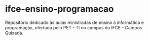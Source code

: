 # ifce-ensino-programacao
Repositório dedicado às aulas ministradas de ensino à informática e programação, ofertada pelo PET - TI no campus do IFCE - Campus Quixadá.
